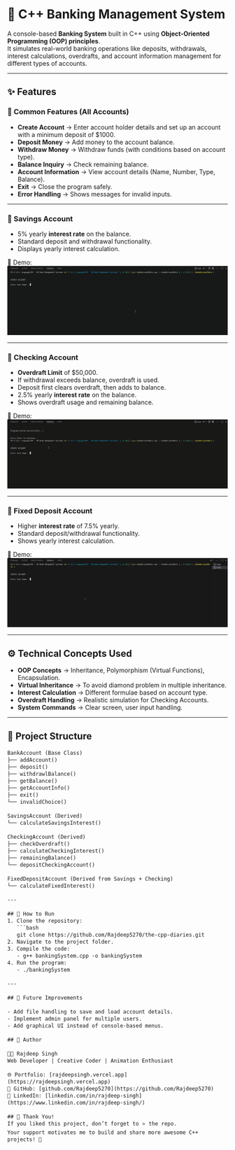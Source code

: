 # 🏦 C++ Banking Management System  

A console-based **Banking System** built in C++ using **Object-Oriented Programming (OOP) principles**.  
It simulates real-world banking operations like deposits, withdrawals, interest calculations, overdrafts, and account information management for different types of accounts.  

---

## ✨ Features  

### 🔹 Common Features (All Accounts)
- **Create Account** → Enter account holder details and set up an account with a minimum deposit of $1000.  
- **Deposit Money** → Add money to the account balance.  
- **Withdraw Money** → Withdraw funds (with conditions based on account type).  
- **Balance Inquiry** → Check remaining balance.  
- **Account Information** → View account details (Name, Number, Type, Balance).  
- **Exit** → Close the program safely.  
- **Error Handling** → Shows messages for invalid inputs.  

---

### 🔹 Savings Account
- 5% yearly **interest rate** on the balance.  
- Standard deposit and withdrawal functionality.  
- Displays yearly interest calculation.  

📸 Demo:  
![Savings Account Demo](https://github.com/Rajdeep5270/the-cpp-diaries/blob/master/PR%20-%2010%20Bank%20Mangement%20System/Code%20Output/savingsAccount.gif)  

---

### 🔹 Checking Account
- **Overdraft Limit** of $50,000.  
- If withdrawal exceeds balance, overdraft is used.  
- Deposit first clears overdraft, then adds to balance.  
- 2.5% yearly **interest rate** on the balance.  
- Shows overdraft usage and remaining balance.  

📸 Demo:  
![Checking Account Demo](https://github.com/Rajdeep5270/the-cpp-diaries/blob/master/PR%20-%2010%20Bank%20Mangement%20System/Code%20Output/chekcingAccount.gif)  

---

### 🔹 Fixed Deposit Account
- Higher **interest rate** of 7.5% yearly.  
- Standard deposit/withdrawal functionality.  
- Shows yearly interest calculation.  

📸 Demo:  
![Fixed Deposit Demo](https://github.com/Rajdeep5270/the-cpp-diaries/blob/master/PR%20-%2010%20Bank%20Mangement%20System/Code%20Output/fixedAccount.gif)  

---

## ⚙️ Technical Concepts Used
- **OOP Concepts** → Inheritance, Polymorphism (Virtual Functions), Encapsulation.  
- **Virtual Inheritance** → To avoid diamond problem in multiple inheritance.  
- **Interest Calculation** → Different formulae based on account type.  
- **Overdraft Handling** → Realistic simulation for Checking Accounts.  
- **System Commands** → Clear screen, user input handling.  

---

## 📂 Project Structure

```text
BankAccount (Base Class)
├── addAccount()
├── deposit()
├── withdrawlBalance()
├── getBalance()
├── getAccountInfo()
├── exit()
└── invalidChoice()

SavingsAccount (Derived)
└── calculateSavingsInterest()

CheckingAccount (Derived)
├── checkOverdraft()
├── calculateCheckingInterest()
├── remainingBalance()
└── depositCheckingAccount()

FixedDepositAccount (Derived from Savings + Checking)
└── calculateFixedInterest()

---

## 🚀 How to Run
1. Clone the repository:
   ```bash
   git clone https://github.com/Rajdeep5270/the-cpp-diaries.git
2. Navigate to the project folder.
3. Compile the code:
   - g++ bankingSystem.cpp -o bankingSystem
4. Run the program:
   - ./bankingSystem

---

## 🏁 Future Improvements

- Add file handling to save and load account details.
- Implement admin panel for multiple users.
- Add graphical UI instead of console-based menus.

## 🙌 Author

👨‍💻 Rajdeep Singh  
Web Developer | Creative Coder | Animation Enthusiast  

🌐 Portfolio: [rajdeepsingh.vercel.app](https://rajdeepsingh.vercel.app)  
🔗 GitHub: [github.com/Rajdeep5270](https://github.com/Rajdeep5270)  
💼 LinkedIn: [linkedin.com/in/rajdeep-singh](https://www.linkedin.com/in/rajdeep-singh/)  

## 💙 Thank You!
If you liked this project, don’t forget to ⭐ the repo.  
Your support motivates me to build and share more awesome C++ projects! 🚀  
